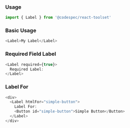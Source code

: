 ### Usage
```js static
import { Label } from '@codespec/react-toolset'
```

### Basic Usage
```js
<Label>My Label</Label>
```

### Required Field Label
```js
<Label required={true}>
  Required Label:
</Label>
```

### Label For
```js
<div>
  <Label htmlFor="simple-button">
    Label For:
    <Button id="simple-button">Simple Button</Button>
  </Label>
</div>
```
